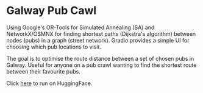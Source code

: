 # Galway Pub Cawl

Using Google's OR-Tools for Simulated Annealing (SA) and NetworkX/OSMNX for finding shortest paths (Dijkstra's algorithm) between nodes (pubs) in a graph (street network). Gradio provides a simple UI for choosing which pub locations to visit.

The goal is to optimise the route distance between a set of chosen pubs in Galway. Useful for anyone on a pub crawl wanting to find the shortest route between their favourite pubs.

Click [here](https://huggingface.co/spaces/sadFaceEmoji/galway-pub-crawl) to run on HuggingFace.
